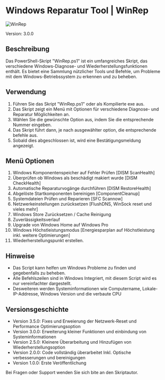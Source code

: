 # Windows Reparatur Tool | WinRep

![WinRep](https://github.com/SD-ITLab/WinRep/assets/30149483/542442fc-23ce-4c58-bfbd-b4cb513e5e6e)

Version: 3.0.0

## Beschreibung

Das PowerShell-Skript "WinRep.ps1" ist ein umfangreiches Skript, das verschiedene Windows-Diagnose- und Wiederherstellungsfunktionen enthält. 
Es bietet eine Sammlung nützlicher Tools und Befehle, um Probleme mit dem Windows-Betriebssystem zu erkennen und zu beheben.

## Verwendung
1. Führen Sie das Skript "WinRep.ps1" oder als Kompilierte exe aus.
2. Das Skript zeigt ein Menü mit Optionen für verschiedene Diagnose- und Reparatur Möglichkeiten an.
3. Wählen Sie die gewünschte Option aus, indem Sie die entsprechende Nummer eingeben.
4. Das Skript führt dann, je nach ausgewählter option, die entsprechende befehle aus.
5. Sobald dies abgeschlossen ist, wird eine Bestätigungsmeldung angezeigt.

## Menü Optionen 
1. Windows Komponentenspeicher auf Fehler Prüfen       [DISM ScanHealth]
2. Überprüfen ob Windows als beschädigt makiert wurde  [DISM CheckHealth] 
3. Automatische Reparaturvogänge durchführen           [DISM RestoreHealth]
4. Abgelöste Startkomponenten bereinigen               [ComponentCleanup]
5. Systemdateien Prüfen und Reparieren                 [SFC Scannow]
6. Netzwerkeinstellungen zurücksetzen                  [FlushDNS, WinSock reset und vieles mehr]
7. Windows Store Zurücksetzen / Cache Reinigung
8. Zuverlässigkeitsverlauf
9. Upgrade von Windows Home auf Windows Pro
10. Windows Höchstleistungsmodus                        [Energiesparplan auf Höchstleistung inkl. weitere Optimierungen]
11. Wiederherstellungspunkt erstellen.


## Hinweise
- Das Script kann helfen um Windows Probleme zu finden und gegebenfalls zu beheben.
- Alle Befehlszeilen sind in Windows Integriert, mit diesem Script wird es nur vereinfachter dargestellt.
- Desweiteren werden Systeminformationen wie Computername, Lokale-IP-Addresse, Windows Version und die verbaute CPU

## Versionsgeschichte
- Version 3.5.0: Fixes und Erweierung der Netzwerk-Reset und Performance Optimierungsoption
- Version 3.0.0: Erweiterung kleiner Funktionen und einbindung von Systeminformationen
- Version 2.5.0: Kleinere Überarbeitung und Hinzufügen von Wiederherstellungsoption
- Version 2.0.0: Code vollständig überarbeitet Inkl. Optische verbesserungen und bereinigungen
- Version 1.0.0: Erste Veröffentlichung

Bei Fragen oder Support wenden Sie sich bite an den Skriptautor.
